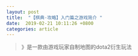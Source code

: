 ```yaml
---
layout: post
title:  "【棋典·攻略】入门篇之游戏简介 "
date:  2019-02-21 10:11:26 +0800
categories: article
---
```

> 》是一款由游戏玩家自制地图的dota2衍生玩法